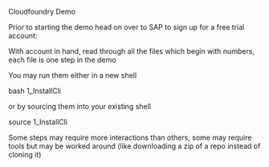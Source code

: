 Cloudfoundry Demo

Prior to starting the demo head on over to SAP to sign up for a free trial account:


With account in hand, read through all the files which begin with numbers, each file is one step in the demo

You may run them either in a new shell

bash 1_InstallCli

or by sourcing them into your existing shell

source 1_InstallCli

Some steps may require more interactions than others, some may require tools but may be worked around (like downloading a zip of a repo instead of cloning it)
